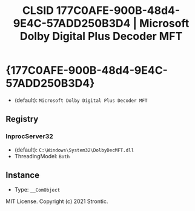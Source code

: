 ﻿---
title: "CLSID 177C0AFE-900B-48d4-9E4C-57ADD250B3D4 | Microsoft Dolby Digital Plus Decoder MFT"
excerpt: What is COM-Object CLSID 177C0AFE-900B-48d4-9E4C-57ADD250B3D4?
---

# {177C0AFE-900B-48d4-9E4C-57ADD250B3D4}

* (default): `Microsoft Dolby Digital Plus Decoder MFT`

## Registry


### InprocServer32

* (default): `C:\Windows\System32\DolbyDecMFT.dll`
* ThreadingModel: `Both`

## Instance

* Type: `__ComObject`

MIT License. Copyright (c) 2021 Strontic.


